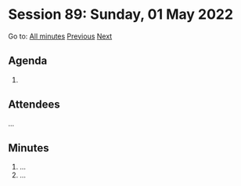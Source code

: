 # Session 89: Sunday, 01 May 2022

Go to: [All minutes](../../) [Previous](../../2022/04/29.md) [Next](../../2022/05/03.md)

## Agenda

1. 

## Attendees

...

## Minutes

1. ...
1. ...

